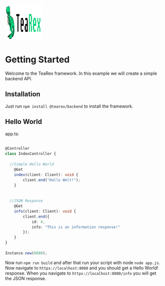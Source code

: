 <img src="docs/logo_text.png" width="120" height="120">

# Getting Started

Welcome to the TeaRex framework. In this example we will create a simple backend API.

## Installation

Just run ```npm install @tearex/backend``` to install the framework.

## Hello World

app.ts:

```typescript

@Controller
class IndexController {

  //Simple Hello World
    @Get
    index(client: Client): void {
        client.end("Hallo Welt!");
    }
  
  
  //JSON Response
    @Get
    info(client: Client): void {
        client.end({
            id: 4,
            info: "This is an information response!"
        });
    }
}

Instance.new(8080);
```

Now run ```npm run build``` and after that run your script with node ```node app.js```. Now navigate to ```https://localhost:8080``` and you should get a Hello World! response.
When you navigate to ```https://localhost:8080/info``` you will get the JSON response.
